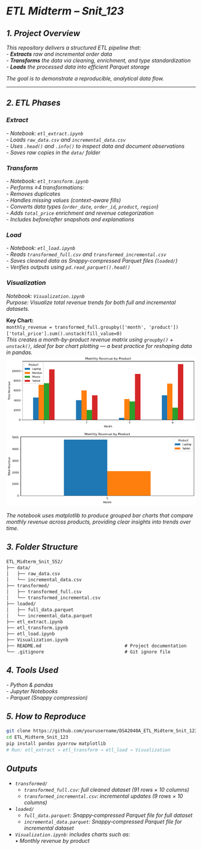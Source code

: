 # *ETL Midterm – Snit_123*

## *1. Project Overview*  
*This repository delivers a structured ETL pipeline that:*  
*- **Extracts** raw and incremental order data*  
*- **Transforms** the data via cleaning, enrichment, and type standardization*  
*- **Loads** the processed data into efficient Parquet storage*  

*The goal is to demonstrate a reproducible, analytical data flow.*

---

## *2. ETL Phases*

### *Extract*  
*- Notebook: `etl_extract.ipynb`*  
*- Loads `raw_data.csv` and `incremental_data.csv`*  
*- Uses `.head()` and `.info()` to inspect data and document observations*  
*- Saves raw copies in the `data/` folder*

### *Transform*  
*- Notebook: `etl_transform.ipynb`*  
*- Performs ≥4 transformations:*  
  *- Removes duplicates*  
  *- Handles missing values (context-aware fills)*  
  *- Converts data types (`order_date`, `order_id`, `product`, `region`)*  
  *- Adds `total_price` enrichment and revenue categorization*  
*- Includes before/after snapshots and explanations*

### *Load*  
*- Notebook: `etl_load.ipynb`*  
*- Reads `transformed_full.csv` and `transformed_incremental.csv`*  
*- Saves cleaned data as Snappy-compressed Parquet files (`loaded/`)*  
*- Verifies outputs using `pd.read_parquet().head()`*

### *Visualization*

*Notebook: `Visualization.ipynb`*  
*Purpose: Visualize total revenue trends for both full and incremental datasets.*  

**Key Chart:**  
`monthly_revenue = transformed_full.groupby(['month', 'product'])['total_price'].sum().unstack(fill_value=0)`  
*This creates a month-by-product revenue matrix using `groupby()` + `unstack()`, ideal for bar chart plotting — a best practice for reshaping data in pandas.* 
![alt text](image.png)
![alt text](image-1.png)

*The notebook uses matplotlib to produce grouped bar charts that compare monthly revenue across products, providing clear insights into trends over time.* 


## *3. Folder Structure*
```plaintext
ETL_Midterm_Snit_552/
├── data/
│   ├── raw_data.csv
│   └── incremental_data.csv
├── transformed/
│   ├── transformed_full.csv
│   └── transformed_incremental.csv
├── loaded/
│   ├── full_data.parquet
│   └── incremental_data.parquet
├── etl_extract.ipynb
├── etl_transform.ipynb
├── etl_load.ipynb
├── Visualization.ipynb
├── README.md                               # Project documentation
└── .gitignore                              # Git ignore file

```
## *4. Tools Used*  
*- Python & pandas*  
*- Jupyter Notebooks*  
*- Parquet (Snappy compression)*  

## *5. How to Reproduce*  
```bash
git clone https://github.com/yourusername/DSA2040A_ETL_Midterm_Snit_123.git
cd ETL_Midterm_Snit_123
pip install pandas pyarrow matplotlib
# Run: etl_extract → etl_transform → etl_load → Visualization

```
 ## *Outputs*

- *`transformed/`*  
  - *`transformed_full.csv`: full cleaned dataset (91 rows × 10 columns)*  
  - *`transformed_incremental.csv`: incremental updates (9 rows × 10 columns)*  
- *`loaded/`*  
  - *`full_data.parquet`: Snappy‑compressed Parquet file for full dataset*  
  - *`incremental_data.parquet`: Snappy‑compressed Parquet file for incremental dataset*  
- *`Visualization.ipynb`: includes charts such as:*  
  • *Monthly revenue by product*  



